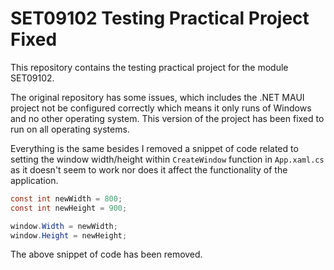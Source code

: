 # SET09102 Testing Practical Project Fixed

This repository contains the testing practical project for the module SET09102.

The original repository has some issues, which includes the .NET MAUI project not be configured correctly which means it only runs of Windows and no other operating system. This version of the project has been fixed to run on all operating systems.

Everything is the same besides I removed a snippet of code related to setting the window width/height within `CreateWindow` function in `App.xaml.cs` as it doesn't seem to work nor does it affect the functionality of the application.

```csharp
const int newWidth = 800;
const int newHeight = 900;

window.Width = newWidth;
window.Height = newHeight;
```

The above snippet of code has been removed.